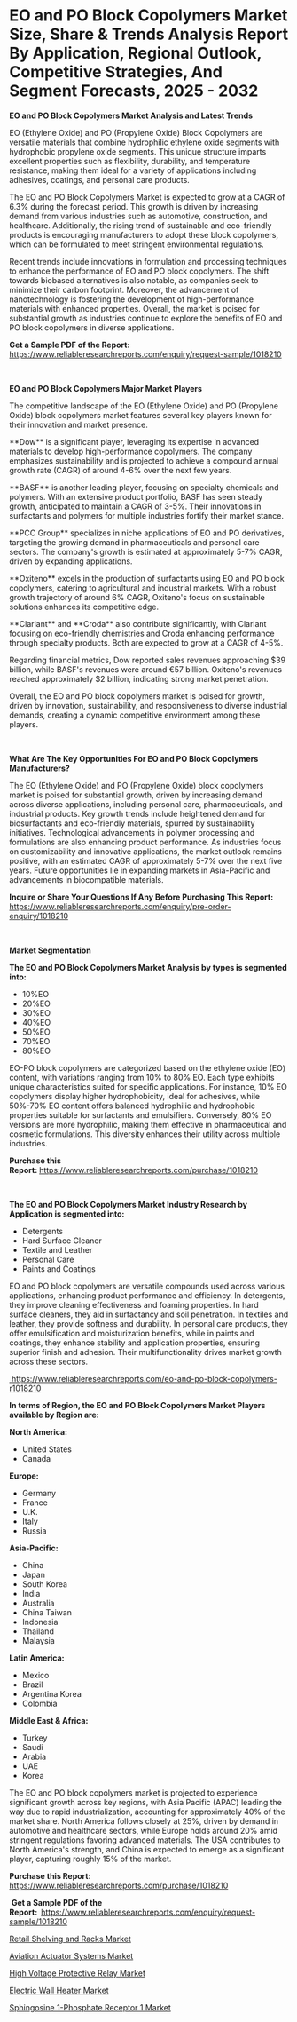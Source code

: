 <p><h1>EO and PO Block Copolymers Market Size, Share & Trends Analysis Report By Application, Regional Outlook, Competitive Strategies, And Segment Forecasts, 2025 - 2032</h1></p><p><strong>EO and PO Block Copolymers Market Analysis and Latest Trends</strong></p>
<p><p>EO (Ethylene Oxide) and PO (Propylene Oxide) Block Copolymers are versatile materials that combine hydrophilic ethylene oxide segments with hydrophobic propylene oxide segments. This unique structure imparts excellent properties such as flexibility, durability, and temperature resistance, making them ideal for a variety of applications including adhesives, coatings, and personal care products.</p><p>The EO and PO Block Copolymers Market is expected to grow at a CAGR of 6.3% during the forecast period. This growth is driven by increasing demand from various industries such as automotive, construction, and healthcare. Additionally, the rising trend of sustainable and eco-friendly products is encouraging manufacturers to adopt these block copolymers, which can be formulated to meet stringent environmental regulations.</p><p>Recent trends include innovations in formulation and processing techniques to enhance the performance of EO and PO block copolymers. The shift towards biobased alternatives is also notable, as companies seek to minimize their carbon footprint. Moreover, the advancement of nanotechnology is fostering the development of high-performance materials with enhanced properties. Overall, the market is poised for substantial growth as industries continue to explore the benefits of EO and PO block copolymers in diverse applications.</p></p>
<p><strong>Get a Sample PDF of the Report:&nbsp;</strong> <a href="https://www.reliableresearchreports.com/enquiry/request-sample/1018210?utm_campaign=34&utm_medium=2&utm_source=Github&utm_content=ia&utm_term=21032025&utm_id=eo-and-po-block-copolymers">https://www.reliableresearchreports.com/enquiry/request-sample/1018210</a></p>
<p>&nbsp;</p>
<p><strong>EO and PO Block Copolymers Major Market Players</strong></p>
<p><p>The competitive landscape of the EO (Ethylene Oxide) and PO (Propylene Oxide) block copolymers market features several key players known for their innovation and market presence. </p><p>**Dow** is a significant player, leveraging its expertise in advanced materials to develop high-performance copolymers. The company emphasizes sustainability and is projected to achieve a compound annual growth rate (CAGR) of around 4-6% over the next few years.</p><p>**BASF** is another leading player, focusing on specialty chemicals and polymers. With an extensive product portfolio, BASF has seen steady growth, anticipated to maintain a CAGR of 3-5%. Their innovations in surfactants and polymers for multiple industries fortify their market stance.</p><p>**PCC Group** specializes in niche applications of EO and PO derivatives, targeting the growing demand in pharmaceuticals and personal care sectors. The company's growth is estimated at approximately 5-7% CAGR, driven by expanding applications.</p><p>**Oxiteno** excels in the production of surfactants using EO and PO block copolymers, catering to agricultural and industrial markets. With a robust growth trajectory of around 6% CAGR, Oxiteno's focus on sustainable solutions enhances its competitive edge.</p><p>**Clariant** and **Croda** also contribute significantly, with Clariant focusing on eco-friendly chemistries and Croda enhancing performance through specialty products. Both are expected to grow at a CAGR of 4-5%.</p><p>Regarding financial metrics, Dow reported sales revenues approaching $39 billion, while BASF's revenues were around €57 billion. Oxiteno's revenues reached approximately $2 billion, indicating strong market penetration.</p><p>Overall, the EO and PO block copolymers market is poised for growth, driven by innovation, sustainability, and responsiveness to diverse industrial demands, creating a dynamic competitive environment among these players.</p></p>
<p>&nbsp;</p>
<p><strong>What Are The Key Opportunities For EO and PO Block Copolymers Manufacturers?</strong></p>
<p><p>The EO (Ethylene Oxide) and PO (Propylene Oxide) block copolymers market is poised for substantial growth, driven by increasing demand across diverse applications, including personal care, pharmaceuticals, and industrial products. Key growth trends include heightened demand for biosurfactants and eco-friendly materials, spurred by sustainability initiatives. Technological advancements in polymer processing and formulations are also enhancing product performance. As industries focus on customizability and innovative applications, the market outlook remains positive, with an estimated CAGR of approximately 5-7% over the next five years. Future opportunities lie in expanding markets in Asia-Pacific and advancements in biocompatible materials.</p></p>
<p><strong>Inquire or Share Your Questions If Any Before Purchasing This Report:</strong> <a href="https://www.reliableresearchreports.com/enquiry/pre-order-enquiry/1018210?utm_campaign=34&utm_medium=2&utm_source=Github&utm_content=ia&utm_term=21032025&utm_id=eo-and-po-block-copolymers">https://www.reliableresearchreports.com/enquiry/pre-order-enquiry/1018210</a></p>
<p>&nbsp;</p>
<p><strong>Market Segmentation</strong></p>
<p><strong>The EO and PO Block Copolymers Market Analysis by types is segmented into:</strong></p>
<p><ul><li>10%EO</li><li>20%EO</li><li>30%EO</li><li>40%EO</li><li>50%EO</li><li>70%EO</li><li>80%EO</li></ul></p>
<p><p>EO-PO block copolymers are categorized based on the ethylene oxide (EO) content, with variations ranging from 10% to 80% EO. Each type exhibits unique characteristics suited for specific applications. For instance, 10% EO copolymers display higher hydrophobicity, ideal for adhesives, while 50%-70% EO content offers balanced hydrophilic and hydrophobic properties suitable for surfactants and emulsifiers. Conversely, 80% EO versions are more hydrophilic, making them effective in pharmaceutical and cosmetic formulations. This diversity enhances their utility across multiple industries.</p></p>
<p><strong>Purchase this Report:&nbsp;</strong><a href="https://www.reliableresearchreports.com/purchase/1018210?utm_campaign=34&utm_medium=2&utm_source=Github&utm_content=ia&utm_term=21032025&utm_id=eo-and-po-block-copolymers">https://www.reliableresearchreports.com/purchase/1018210</a></p>
<p>&nbsp;</p>
<p><strong>The EO and PO Block Copolymers Market Industry Research by Application is segmented into:</strong></p>
<p><ul><li>Detergents</li><li>Hard Surface Cleaner</li><li>Textile and Leather</li><li>Personal Care</li><li>Paints and Coatings</li></ul></p>
<p><p>EO and PO block copolymers are versatile compounds used across various applications, enhancing product performance and efficiency. In detergents, they improve cleaning effectiveness and foaming properties. In hard surface cleaners, they aid in surfactancy and soil penetration. In textiles and leather, they provide softness and durability. In personal care products, they offer emulsification and moisturization benefits, while in paints and coatings, they enhance stability and application properties, ensuring superior finish and adhesion. Their multifunctionality drives market growth across these sectors.</p></p>
<p><a href="https://www.reliableresearchreports.com/eo-and-po-block-copolymers-r1018210?utm_campaign=34&utm_medium=2&utm_source=Github&utm_content=ia&utm_term=21032025&utm_id=eo-and-po-block-copolymers">&nbsp;https://www.reliableresearchreports.com/eo-and-po-block-copolymers-r1018210</a></p>
<p><strong>In terms of Region, the EO and PO Block Copolymers Market Players available by Region are:</strong></p>
<p>
    <p> <strong> North America: </strong>
        <ul>
            <li>United States</li>
            <li>Canada</li>
        </ul>
        </p> 
    <p> <strong> Europe: </strong>
        <ul>
            <li>Germany</li>
            <li>France</li>
            <li>U.K.</li>
            <li>Italy</li>
            <li>Russia</li>
        </ul>
        </p> 
    <p> <strong> Asia-Pacific: </strong>
        <ul>
            <li>China</li>
            <li>Japan</li>
            <li>South Korea</li>
            <li>India</li>
            <li>Australia</li>
            <li>China Taiwan</li>
            <li>Indonesia</li>
            <li>Thailand</li>
            <li>Malaysia</li>
        </ul>
        </p> 
    <p> <strong> Latin America: </strong>
        <ul>
            <li>Mexico</li>
            <li>Brazil</li>
            <li>Argentina Korea</li>
            <li>Colombia</li>
        </ul>
        </p> 
    <p> <strong> Middle East & Africa: </strong>
        <ul>
            <li>Turkey</li>
            <li>Saudi</li>
            <li>Arabia</li>
            <li>UAE</li>
            <li>Korea</li>
        </ul>
    </p>
    </p>
<p><p>The EO and PO block copolymers market is projected to experience significant growth across key regions, with Asia Pacific (APAC) leading the way due to rapid industrialization, accounting for approximately 40% of the market share. North America follows closely at 25%, driven by demand in automotive and healthcare sectors, while Europe holds around 20% amid stringent regulations favoring advanced materials. The USA contributes to North America's strength, and China is expected to emerge as a significant player, capturing roughly 15% of the market.</p></p>
<p><strong>Purchase this Report: </strong><a href="https://www.reliableresearchreports.com/purchase/1018210?utm_campaign=34&utm_medium=2&utm_source=Github&utm_content=ia&utm_term=21032025&utm_id=eo-and-po-block-copolymers">https://www.reliableresearchreports.com/purchase/1018210</a></p>
<p>&nbsp;<strong>Get a Sample PDF of the Report:&nbsp;&nbsp;</strong><a href="https://www.reliableresearchreports.com/enquiry/request-sample/1018210?utm_campaign=34&utm_medium=2&utm_source=Github&utm_content=ia&utm_term=21032025&utm_id=eo-and-po-block-copolymers">https://www.reliableresearchreports.com/enquiry/request-sample/1018210</a></p>
<p><strong></strong></p>
<p><p><a href="https://github.com/kushtajibenk64/Market-Research-Report-List-1/blob/main/retail-shelving-and-racks-market.md?utm_campaign=34&utm_medium=2&utm_source=Github&utm_content=ia&utm_term=21032025&utm_id=eo-and-po-block-copolymers">Retail Shelving and Racks Market</a></p><p><a href="https://github.com/hadshpinay/Market-Research-Report-List-1/blob/main/aviation-actuator-systems-market.md?utm_campaign=34&utm_medium=2&utm_source=Github&utm_content=ia&utm_term=21032025&utm_id=eo-and-po-block-copolymers">Aviation Actuator Systems Market</a></p><p><a href="https://github.com/fendtdjunawo/Market-Research-Report-List-1/blob/main/high-voltage-protective-relay-market.md?utm_campaign=34&utm_medium=2&utm_source=Github&utm_content=ia&utm_term=21032025&utm_id=eo-and-po-block-copolymers">High Voltage Protective Relay Market</a></p><p><a href="https://github.com/catlowdarcys/Market-Research-Report-List-1/blob/main/electric-wall-heater-market.md?utm_campaign=34&utm_medium=2&utm_source=Github&utm_content=ia&utm_term=21032025&utm_id=eo-and-po-block-copolymers">Electric Wall Heater Market</a></p><p><a href="https://github.com/danzopachllq/Market-Research-Report-List-1/blob/main/sphingosine-1-phosphate-receptor-1-market.md?utm_campaign=34&utm_medium=2&utm_source=Github&utm_content=ia&utm_term=21032025&utm_id=eo-and-po-block-copolymers">Sphingosine 1-Phosphate Receptor 1 Market</a></p></p>